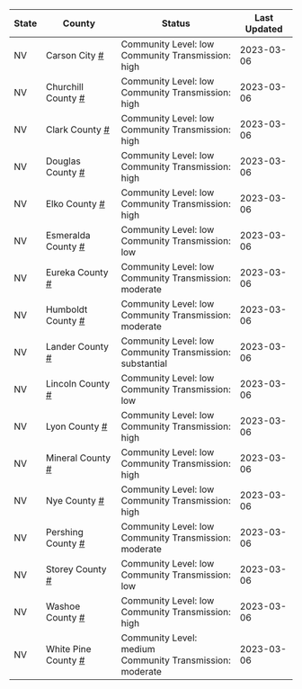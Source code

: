 State | County | Status | Last Updated
--- | --- | --- | --- 
NV | Carson City <a href="#carson_city">#</a> | <a name="carson_city"></a>Community Level: low<br/>Community Transmission: high | 2023-03-06
NV | Churchill County <a href="#churchill_county">#</a> | <a name="churchill_county"></a>Community Level: low<br/>Community Transmission: high | 2023-03-06
NV | Clark County <a href="#clark_county">#</a> | <a name="clark_county"></a>Community Level: low<br/>Community Transmission: high | 2023-03-06
NV | Douglas County <a href="#douglas_county">#</a> | <a name="douglas_county"></a>Community Level: low<br/>Community Transmission: high | 2023-03-06
NV | Elko County <a href="#elko_county">#</a> | <a name="elko_county"></a>Community Level: low<br/>Community Transmission: high | 2023-03-06
NV | Esmeralda County <a href="#esmeralda_county">#</a> | <a name="esmeralda_county"></a>Community Level: low<br/>Community Transmission: low | 2023-03-06
NV | Eureka County <a href="#eureka_county">#</a> | <a name="eureka_county"></a>Community Level: low<br/>Community Transmission: moderate | 2023-03-06
NV | Humboldt County <a href="#humboldt_county">#</a> | <a name="humboldt_county"></a>Community Level: low<br/>Community Transmission: moderate | 2023-03-06
NV | Lander County <a href="#lander_county">#</a> | <a name="lander_county"></a>Community Level: low<br/>Community Transmission: substantial | 2023-03-06
NV | Lincoln County <a href="#lincoln_county">#</a> | <a name="lincoln_county"></a>Community Level: low<br/>Community Transmission: low | 2023-03-06
NV | Lyon County <a href="#lyon_county">#</a> | <a name="lyon_county"></a>Community Level: low<br/>Community Transmission: high | 2023-03-06
NV | Mineral County <a href="#mineral_county">#</a> | <a name="mineral_county"></a>Community Level: low<br/>Community Transmission: high | 2023-03-06
NV | Nye County <a href="#nye_county">#</a> | <a name="nye_county"></a>Community Level: low<br/>Community Transmission: high | 2023-03-06
NV | Pershing County <a href="#pershing_county">#</a> | <a name="pershing_county"></a>Community Level: low<br/>Community Transmission: moderate | 2023-03-06
NV | Storey County <a href="#storey_county">#</a> | <a name="storey_county"></a>Community Level: low<br/>Community Transmission: low | 2023-03-06
NV | Washoe County <a href="#washoe_county">#</a> | <a name="washoe_county"></a>Community Level: low<br/>Community Transmission: high | 2023-03-06
NV | White Pine County <a href="#white_pine_county">#</a> | <a name="white_pine_county"></a>Community Level: medium<br/>Community Transmission: moderate | 2023-03-06
